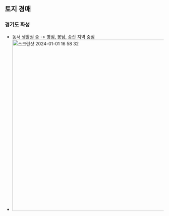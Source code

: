 ## 토지 경매

### 경기도 화성
* 동서 생활권 중 -> 병점, 봉담, 송산 지역 중점
* <img width="543" alt="스크린샷 2024-01-01 16 58 32" src="https://github.com/Lee-myungsun/myAuction/assets/62130704/d0ae6a1e-581c-476c-8510-717d52a7b540">
